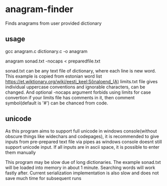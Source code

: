 # anagram-finder
Finds anagrams from user provided dictionary
## usage

gcc anagram.c dictionary.c -o anagram

anagram sonad.txt -nocaps < preparedfile.txt

sonad.txt can be any text file of dictionary, where each line is new word. This example is copied from estonian word list https://et.wiktionary.org/wiki/eesti_keel:Sõnaloend_(A)
limits.txt file gives individual uppercase conventions and ignorable characters, can be changed. And optional -nocaps argument forbids using limits for case convertion
if your limits file has comments in it, then comment symbol(default is '#') can be chanced from code.

## unicode

As this program aims to support full unicode in windows console(without obscure things like widechars and codepages), it is recommended to give inputs from pre-prepared text file via pipes as windows console doesnt still support unicode input. If all inputs are in ascii space, it is possible to enter them manually

This program may be slow due of long dictionaries. The example sonad.txt will be loaded into memory in about 1 minute. Searching words will work fastly after. Current serialization implementation is also slow and does not save much time for subsequent runs
